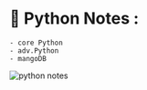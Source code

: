 # <h1>🐍 Python Notes :</h1>
    - core Python
    - adv.Python
    - mangoDB
    
    
    
![python notes](https://user-images.githubusercontent.com/108569716/189171909-ad64cfcc-c56f-40ec-ac95-3db1977b9514.png)
